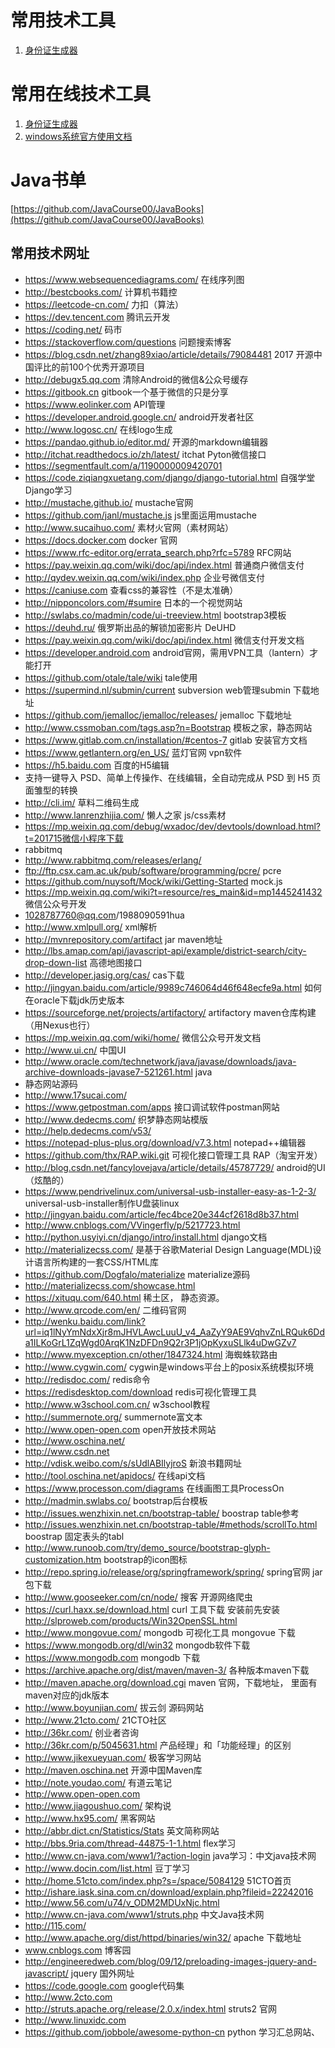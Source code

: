 
# 常用技术工具

1. [身份证生成器](http://sfz.uzuzuz.com/)

# 常用在线技术工具

1. [身份证生成器](http://sfz.uzuzuz.com/)
2. [windows系统官方使用文档](https://docs.microsoft.com/zh-cn/)

# Java书单

[https://github.com/JavaCourse00/JavaBooks](https://github.com/JavaCourse00/JavaBooks)

## 常用技术网址

- https://www.websequencediagrams.com/ 在线序列图
- http://bestcbooks.com/ 计算机书籍控
- https://leetcode-cn.com/ 力扣（算法）
- https://dev.tencent.com 腾讯云开发
- https://coding.net/ 码市
- https://stackoverflow.com/questions 问题搜索博客
- https://blog.csdn.net/zhang89xiao/article/details/79084481 2017 开源中国评比的前100个优秀开源项目
- http://debugx5.qq.com 清除Android的微信&公众号缓存
- https://gitbook.cn gitbook一个基于微信的只是分享
- https://www.eolinker.com API管理
- https://developer.android.google.cn/  android开发者社区
- http://www.logosc.cn/ 在线logo生成
- https://pandao.github.io/editor.md/ 开源的markdown编辑器
- http://itchat.readthedocs.io/zh/latest/ itchat Pyton微信接口
- https://segmentfault.com/a/1190000009420701
- https://code.ziqiangxuetang.com/django/django-tutorial.html 自强学堂Django学习
- http://mustache.github.io/ mustache官网
- https://github.com/janl/mustache.js  js里面运用mustache
- http://www.sucaihuo.com/ 素材火官网（素材网站）
- https://docs.docker.com docker 官网
- https://www.rfc-editor.org/errata_search.php?rfc=5789 RFC网站
- https://pay.weixin.qq.com/wiki/doc/api/index.html 普通商户微信支付
- http://qydev.weixin.qq.com/wiki/index.php 企业号微信支付
- https://caniuse.com 查看css的兼容性（不是太准确）
- http://nipponcolors.com/#sumire 日本的一个视觉网站
- http://swlabs.co/madmin/code/ui-treeview.html bootstrap3模板
- https://deuhd.ru/  俄罗斯出品的解锁加密影片   DeUHD
- https://pay.weixin.qq.com/wiki/doc/api/index.html 微信支付开发文档
- https://developer.android.com android官网，需用VPN工具（lantern）才能打开
- https://github.com/otale/tale/wiki tale使用
- https://supermind.nl/submin/current  subversion web管理submin  下载地址
- https://github.com/jemalloc/jemalloc/releases/  jemalloc 下载地址
- http://www.cssmoban.com/tags.asp?n=Bootstrap  模板之家，静态网站
- https://www.gitlab.com.cn/installation/#centos-7  gitlab 安装官方文档
- https://www.getlantern.org/en_US/ 蓝灯官网  vpn软件
- https://h5.baidu.com  百度的H5编辑
- 支持一键导入 PSD、简单上传操作、在线编辑，全自动完成从 PSD 到 H5 页面雏型的转换
- http://cli.im/ 草料二维码生成
- http://www.lanrenzhijia.com/ 懒人之家   js/css素材
- https://mp.weixin.qq.com/debug/wxadoc/dev/devtools/download.html?t=201715微信小程序下载
- rabbitmq
- http://www.rabbitmq.com/releases/erlang/
- ftp://ftp.csx.cam.ac.uk/pub/software/programming/pcre/  pcre
- https://github.com/nuysoft/Mock/wiki/Getting-Started mock.js
- https://mp.weixin.qq.com/wiki?t=resource/res_main&id=mp1445241432 微信公众号开发
- 1028787760@qq.com/1988090591hua
- http://www.xmlpull.org/ xml解析
- http://mvnrepository.com/artifact jar maven地址
- http://lbs.amap.com/api/javascript-api/example/district-search/city-drop-down-list  高德地图接口
- http://developer.jasig.org/cas/ cas下载
- http://jingyan.baidu.com/article/9989c746064d46f648ecfe9a.html 如何在oracle下载jdk历史版本
- https://sourceforge.net/projects/artifactory/  artifactory maven仓库构建 （用Nexus也行）
- https://mp.weixin.qq.com/wiki/home/  微信公众号开发文档
- http://www.ui.cn/  中国UI
- http://www.oracle.com/technetwork/java/javase/downloads/java-archive-downloads-javase7-521261.html java
- 静态网站源码
- http://www.17sucai.com/
- https://www.getpostman.com/apps 接口调试软件postman网站
- http://www.dedecms.com/  织梦静态网站模版
- http://help.dedecms.com/v53/
- https://notepad-plus-plus.org/download/v7.3.html notepad++编辑器
- https://github.com/thx/RAP.wiki.git 可视化接口管理工具 RAP（淘宝开发）
- http://blog.csdn.net/fancylovejava/article/details/45787729/ android的UI（炫酷的）
- https://www.pendrivelinux.com/universal-usb-installer-easy-as-1-2-3/  universal-usb-installer制作U盘装linux
- http://jingyan.baidu.com/article/fec4bce20e344cf2618d8b37.html
- http://www.cnblogs.com/VVingerfly/p/5217723.html
- http://python.usyiyi.cn/django/intro/install.html django文档
- http://materializecss.com/   是基于谷歌Material Design Language(MDL)设计语言所构建的一套CSS/HTML库
- https://github.com/Dogfalo/materialize  materialize源码
- http://materializecss.com/showcase.html
- https://xituqu.com/640.html  稀土区， 静态资源。
- http://www.qrcode.com/en/ 二维码官网
- http://wenku.baidu.com/link?url=iq1lNyYmNdxXjr8mJHVLAwcLuuU_v4_AaZyY9AE9VqhvZnLRQuk6Dda1ILKoGrL1ZqWgd0ArqK1NzDFDn9Q2r3P1jOpKyxuSLlk4uDwGZv7
- http://www.myexception.cn/other/1847324.html   海蜘蛛软路由
- http://www.cygwin.com/ cygwin是windows平台上的posix系统模拟环境
- http://redisdoc.com/  redis命令
- https://redisdesktop.com/download redis可视化管理工具
- http://www.w3school.com.cn/  w3school教程
- http://summernote.org/   summernote富文本
- http://www.open-open.com  open开放技术网站
- http://www.oschina.net/
- http://www.csdn.net
- http://vdisk.weibo.com/s/sUdlABIlyjroS 新浪书籍网址
- http://tool.oschina.net/apidocs/  在线api文档
- https://www.processon.com/diagrams   在线画图工具ProcessOn
- http://madmin.swlabs.co/ bootstrap后台模板        
- http://issues.wenzhixin.net.cn/bootstrap-table/  boostrap table参考    
- http://issues.wenzhixin.net.cn/bootstrap-table/#methods/scrollTo.html  boostrap 固定表头的tabl   
- http://www.runoob.com/try/demo_source/bootstrap-glyph-customization.htm  bootstrap的icon图标
- http://repo.spring.io/release/org/springframework/spring/ spring官网 jar包下载
- http://www.gooseeker.com/cn/node/  搜客  开源网络爬虫
- https://curl.haxx.se/download.html  curl 工具下载 安装前先安装  http://slproweb.com/products/Win32OpenSSL.html
- http://www.mongovue.com/  mongodb 可视化工具 mongovue 下载
- https://www.mongodb.org/dl/win32  mongodb软件下载
- https://www.mongodb.com  mongodb 下载
- https://archive.apache.org/dist/maven/maven-3/ 各种版本maven下载
- http://maven.apache.org/download.cgi  maven 官网，下载地址， 里面有maven对应的jdk版本
- http://www.boyunjian.com/  拔云剑   源码网站  
- http://www.21cto.com/  21CTO社区
- http://36kr.com/ 创业者咨询
- http://36kr.com/p/5045631.html  产品经理」和「功能经理」的区别
- http://www.jikexueyuan.com/      极客学习网站
- http://maven.oschina.net  开源中国Maven库
- http://note.youdao.com/  有道云笔记
- http://www.open-open.com 
- http://www.jiagoushuo.com/  架构说
- http://www.hx95.com/   黑客网站
- http://abbr.dict.cn/Statistics/Stats  英文简称网站
- http://bbs.9ria.com/thread-44875-1-1.html   flex学习
- http://www.cn-java.com/www1/?action-login java学习：中文java技术网
- http://www.docin.com/list.html  豆丁学习
- http://home.51cto.com/index.php?s=/space/5084129  51CTO首页
- http://ishare.iask.sina.com.cn/download/explain.php?fileid=22242016
- http://www.56.com/u74/v_ODM2MDUxNjc.html 
- http://www.cn-java.com/www1/struts.php   中文Java技术网
- http://115.com/
- http://www.apache.org/dist/httpd/binaries/win32/  apache  下载地址
- www.cnblogs.com    博客园 
- http://engineeredweb.com/blog/09/12/preloading-images-jquery-and-javascript/ jquery 国外网址
- https://code.google.com              google代码集
- http://www.2cto.com
- http://struts.apache.org/release/2.0.x/index.html   struts2 官网
- http://www.linuxidc.com
- https://github.com/jobbole/awesome-python-cn  python 学习汇总网站、